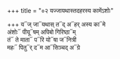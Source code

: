 +++
title = "०२ यज्जायथास्तदहरस्य कामेंऽशोः"

+++
य᳓ज् जा᳓यथास् त᳓द् अ᳓हर् अस्य का᳓मे  
अंशोः᳓ पीयू᳓षम् अपिबो गिरिष्ठा᳓म्  
तं᳓ ते माता᳓ प᳓रि यो᳓षा ज᳓नित्री  
महः᳓ पितु᳓र् द᳓म आ᳓सिञ्चद् अ᳓ग्रे